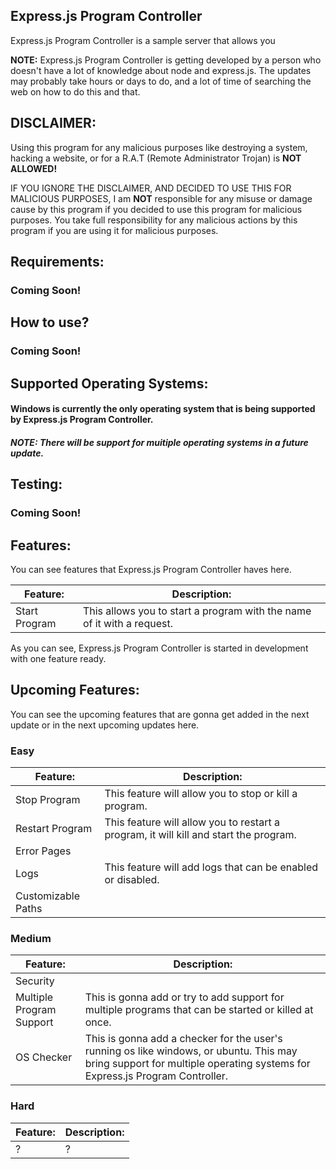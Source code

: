 ## Express.js Program Controller

Express.js Program Controller is a sample server that allows you 

**NOTE:** Express.js Program Controller is getting developed by a person who doesn't have a lot of knowledge about node and express.js. The updates may probably take hours or days to do, and a lot of time of searching the web on how to do this and that.

## DISCLAIMER:
Using this program for any malicious purposes like destroying a system, hacking a website, or for a R.A.T (Remote Administrator Trojan) is **NOT ALLOWED!**

IF YOU IGNORE THE DISCLAIMER, AND DECIDED TO USE THIS FOR MALICIOUS PURPOSES, I am **NOT** responsible for any misuse or damage cause by this program if you decided to use this program for malicious purposes. You take full responsibility for any malicious actions by this program if you are using it for malicious purposes. 

## Requirements:

### Coming Soon!

## How to use?

### Coming Soon!

## Supported Operating Systems:

#### Windows is currently the only operating system that is being supported by Express.js Program Controller.
##### **NOTE:** There will be support for muitiple operating systems in a future update.

## Testing:

### Coming Soon!

## Features:

You can see features that Express.js Program Controller haves here.

| Feature: | Description: |
| ------------ | ------------ |
| Start Program  |  This allows you to start a program with the name of it with a request. |

As you can see, Express.js Program Controller is started in development with one feature ready.

## Upcoming Features:

You can see the upcoming features that are gonna get added in the next update or in the next upcoming updates here.

### Easy
| Feature: | Description: |
| ------------ | ------------ |
| Stop Program  |  This feature will allow you to stop or kill a program. |
| Restart Program | This feature will allow you to restart a program, it will kill and start the program. |
| Error Pages | |
| Logs | This feature will add logs that can be enabled or disabled.|
| Customizable Paths | |


### Medium
| Feature: | Description: |
| ------------ | ------------ |
| Security | |
| Multiple Program Support | This is gonna add or try to add support for multiple programs that can be started or killed at once. |
| OS Checker | This is gonna add a checker for the user's running os like windows, or ubuntu. This may bring support for multiple operating systems for Express.js Program Controller. |

### Hard
| Feature: | Description: |
| ------------ | ------------ |
| ? | ? |


